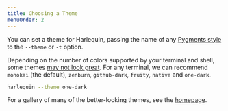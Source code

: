 ```yaml
---
title: Choosing a Theme
menuOrder: 2
---
```


You can set a theme for Harlequin, passing the name of any [Pygments style](https://pygments.org/styles/) to the `--theme` or `-t` option.

Depending on the number of colors supported by your terminal and shell, some themes [may not look great](troubleshooting/appearance#colors). For any terminal, we can recommend `monokai` (the default), `zenburn`, `github-dark`, `fruity`, `native` and `one-dark`.

```bash
harlequin --theme one-dark
```

For a gallery of many of the better-looking themes, see the [homepage](/#themes).
